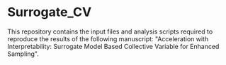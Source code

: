 # Surrogate_CV
This repository contains the input files and analysis scripts required to reproduce the results of the following manuscript: "Acceleration with Interpretability: Surrogate Model Based Collective Variable for Enhanced Sampling".
